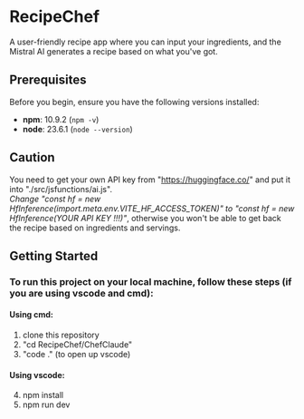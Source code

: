# RecipeChef

A user-friendly recipe app where you can input your ingredients, and the Mistral AI generates a recipe based on what you've got.

## Prerequisites

Before you begin, ensure you have the following versions installed:

- **npm**: 10.9.2 (`npm -v`)
- **node**: 23.6.1 (`node --version`)

## Caution
You need to get your own API key from "https://huggingface.co/" and put it into "./src/jsfunctions/ai.js".  
*Change "const hf = new HfInference(import.meta.env.VITE_HF_ACCESS_TOKEN)" to "const hf = new HfInference(YOUR API KEY !!!)"*, otherwise you won't be able to get back the recipe based on ingredients and servings.

## Getting Started

### To run this project on your local machine, follow these steps (if you are using vscode and cmd):

#### Using cmd:

1. clone this repository
2. "cd RecipeChef/ChefClaude"
3. "code ." (to open up vscode)

#### Using vscode:

4. npm install
5. npm run dev
